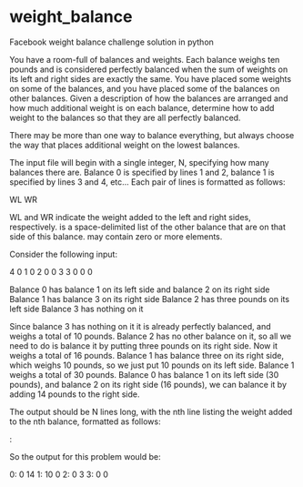 # weight_balance
Facebook weight balance challenge solution in python

You have a room-full of balances and weights. Each balance weighs ten pounds and is 
considered perfectly balanced when the sum of weights on its left and right sides are 
exactly the same. You have placed some weights on some of the balances, and you have placed 
some of the balances on other balances. Given a description of how the balances are arranged 
and how much additional weight is on each balance, determine how to add weight to the balances 
so that they are all perfectly balanced. 

There may be more than one way to balance everything, but always choose the way that places additional weight on the lowest balances. 

The input file will begin with a single integer, N, specifying how many balances there are. 
Balance 0 is specified by lines 1 and 2, balance 1 is specified by lines 3 and 4, etc... 
Each pair of lines is formatted as follows: 

WL <balances> 
WR <balances> 

WL and WR indicate the weight added to the left and right sides, respectively. 
<balances> is a space-delimited list of the other balance that are on that side of this balance. 
<balances> may contain zero or more elements. 

Consider the following input: 

4
0 1 
0 2 
0 
0 3 
3 
0 
0 
0 

Balance 0 has balance 1 on its left side and balance 2 on its right side 
Balance 1 has balance 3 on its right side 
Balance 2 has three pounds on its left side 
Balance 3 has nothing on it 

Since balance 3 has nothing on it it is already perfectly balanced, and weighs a total of 10 pounds. 
Balance 2 has no other balance on it, so all we need to do is balance it by putting three pounds on its right side. Now it weighs a total of 16 pounds. 
Balance 1 has balance three on its right side, which weighs 10 pounds, so we just put 10 pounds on its left side. Balance 1 weighs a total of 30 pounds. 
Balance 0 has balance 1 on its left side (30 pounds), and balance 2 on its right side (16 pounds), we can balance it by adding 14 pounds to the right side. 

The output should be N lines long, with the nth line listing the weight added to the nth balance, formatted as follows: 

<index>: <weight added to left side> <weight added to right side> 

So the output for this problem would be: 

0: 0 14 
1: 10 0 
2: 0 3 
3: 0 0
